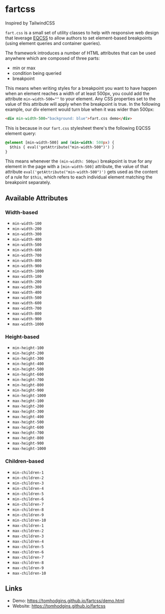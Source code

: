# fartcss

Inspired by TailwindCSS

`fart.css` is a small set of utility classes to help with responsive web design that leverage [EQCSS](https://github.com/eqcss/eqcss) to allow authors to set element-based breakpoints (using element queries and container queries).

The framework introduces a number of HTML attributes that can be used anywhere which are composed of three parts:

- min or max
- condition being queried
- breakpoint

This means when writing styles for a breakpoint you want to have happen when an element reaches a width of at least 500px, you could add the attribute `min-width-500=""` to your element. Any CSS properties set to the value of this attribute will apply when the breakpoint is true. In the following example, our div element would turn blue when it was wider than 500px:

```html
<div min-width-500="background: blue">fart.css demo</div>
```

This is because in our `fart.css` stylesheet there's the following EQCSS element query:

```css
@element [min-width-500] and (min-width: 500px) {
  $this { eval('getAttribute("min-width-500")') }
}
```

This means whenever the `(min-width: 500px)` breakpoint is true for any element in the page with a `[min-width-500]` attribute, the value of that attribute `eval('getAttribute("min-width-500")')` gets used as the content of a rule for `$this`, which refers to each individual element matching the breakpoint separately.

## Available Attributes

### Width-based

- `min-width-100`
- `min-width-200`
- `min-width-300`
- `min-width-400`
- `min-width-500`
- `min-width-600`
- `min-width-700`
- `min-width-800`
- `min-width-900`
- `min-width-1000`
- `max-width-100`
- `max-width-200`
- `max-width-300`
- `max-width-400`
- `max-width-500`
- `max-width-600`
- `max-width-700`
- `max-width-800`
- `max-width-900`
- `max-width-1000`

### Height-based

- `min-height-100`
- `min-height-200`
- `min-height-300`
- `min-height-400`
- `min-height-500`
- `min-height-600`
- `min-height-700`
- `min-height-800`
- `min-height-900`
- `min-height-1000`
- `max-height-100`
- `max-height-200`
- `max-height-300`
- `max-height-400`
- `max-height-500`
- `max-height-600`
- `max-height-700`
- `max-height-800`
- `max-height-900`
- `max-height-1000`

### Children-based

- `min-children-1`
- `min-children-2`
- `min-children-3`
- `min-children-4`
- `min-children-5`
- `min-children-6`
- `min-children-7`
- `min-children-8`
- `min-children-9`
- `min-children-10`
- `max-children-1`
- `max-children-2`
- `max-children-3`
- `max-children-4`
- `max-children-5`
- `max-children-6`
- `max-children-7`
- `max-children-8`
- `max-children-9`
- `max-children-10`

## Links

- Demo: https://tomhodgins.github.io/fartcss/demo.html
- Website: https://tomhodgins.github.io/fartcss